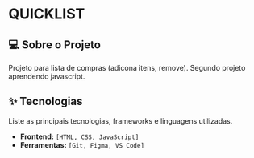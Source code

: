 # QUICKLIST



## 💻 Sobre o Projeto

Projeto para lista de compras (adicona itens, remove). Segundo projeto aprendendo javascript.

## ✨ Tecnologias

Liste as principais tecnologias, frameworks e linguagens utilizadas.

-   **Frontend:** `[HTML, CSS, JavaScript]`
-   **Ferramentas:** `[Git, Figma, VS Code]`
